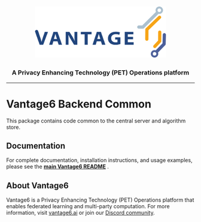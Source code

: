 <h1 align="center">
  <br>
  <a href="https://vantage6.ai"><img src="https://github.com/IKNL/guidelines/blob/master/resources/logos/vantage6.png?raw=true" alt="vantage6" width="350"></a>
</h1>

<h3 align=center> A Privacy Enhancing Technology (PET) Operations platform</h3>

---

# Vantage6 Backend Common

This package contains code common to the central server and algorithm store.

## Documentation

For complete documentation, installation instructions, and usage examples, please see
the **[main Vantage6 README](https://github.com/vantage6/vantage6/blob/main/README.md)**
.

## About Vantage6

Vantage6 is a Privacy Enhancing Technology (PET) Operations platform that enables
federated learning and multi-party computation. For more information, visit
[vantage6.ai](https://vantage6.ai) or join our
[Discord community](https://discord.gg/yAyFf6Y).